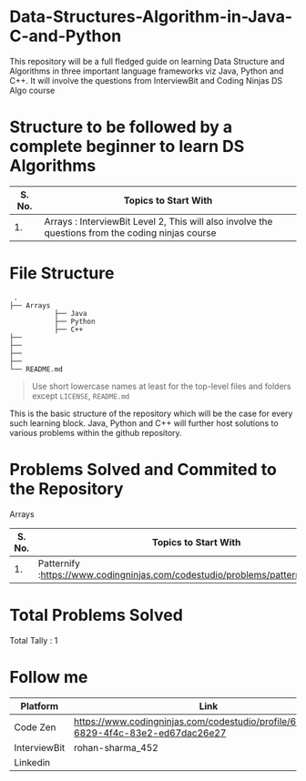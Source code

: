 # Data-Structures-Algorithm-in-Java-C-and-Python
This repository will be a full fledged guide on learning Data Structure and Algorithms in three important language frameworks viz Java, Python and C++. It will involve the questions from InterviewBit and Coding Ninjas DS Algo course 

# Structure to be followed by a complete beginner to learn DS Algorithms 
S. No.  | Topics to Start With 
------------- | -------------
1.   | Arrays : InterviewBit Level 2, This will also involve the questions from the coding ninjas course  


# File Structure 


     .
    ├── Arrays                   
               ├── Java
               ├── Python
               ├── C++          
    ├── 
    ├──
    ├── 
    ├── 
    └── README.md

> Use short lowercase names at least for the top-level files and folders except
> `LICENSE`, `README.md`

This is the basic structure of the repository which will be the case for every such learning block. Java, Python and C++ will further host solutions to various problems within the github repository. 

# Problems Solved and Commited to the Repository 

Arrays 

S. No.  | Topics to Start With 
------------- | -------------
1.   | Patternify :https://www.codingninjas.com/codestudio/problems/pattern_ify_893282 


# Total Problems Solved 

Total Tally : 1


# Follow me 

Platform  | Link
------------- | -------------
Code Zen   | https://www.codingninjas.com/codestudio/profile/6185026d-6829-4f4c-83e2-ed67dac26e27
InterviewBit | rohan-sharma_452
Linkedin   | 

